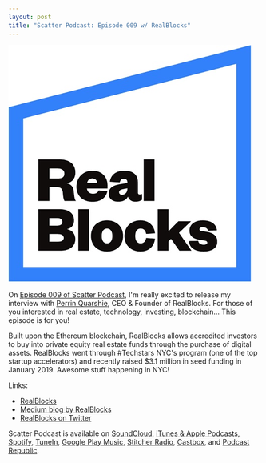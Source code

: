 ```yaml
---
layout: post
title: "Scatter Podcast: Episode 009 w/ RealBlocks"
---
```


[![](https://raw.githubusercontent.com/JavOrraca/Home/gh-pages/assets/img/RealBlocksJPEG.jpg)](https://soundcloud.com/scatterpodcast/episode-009)

On [Episode 009 of Scatter Podcast](https://soundcloud.com/scatterpodcast/episode-009), I'm really excited to release my interview with [Perrin Quarshie](https://www.linkedin.com/in/perrinq/), CEO & Founder of RealBlocks. For those of you interested in real estate, technology, investing, blockchain... This episode is for you!

Built upon the Ethereum blockchain, RealBlocks allows accredited investors to buy into private equity real estate funds through the purchase of digital assets. RealBlocks went through #Techstars NYC's program (one of the top startup accelerators) and recently raised $3.1 million in seed funding in January 2019. Awesome stuff happening in NYC!

Links:
* [RealBlocks](https://www.realblocks.com/)
* [Medium blog by RealBlocks](https://medium.com/realblocks-blog)
* [RealBlocks on Twitter](https://twitter.com/realblocks)

Scatter Podcast is available on [SoundCloud](https://soundcloud.com/scatterpodcast), [iTunes & Apple Podcasts](https://podcasts.apple.com/us/podcast/scatter-podcast/id1458544194), [Spotify](https://open.spotify.com/show/64UpJwByrdsrLSYObuEeHx?si=n_UlBzrYQv6ptBjeXfSOsw), [TuneIn](https://tunein.com/podcasts/Business--Economics-Podcasts/Scatter-Podcast-p1216105/), [Google Play Music](https://playmusic.app.goo.gl/?ibi=com.google.PlayMusic&isi=691797987&ius=googleplaymusic&apn=com.google.android.music&link=https://play.google.com/music/m/Iqayzaqkmvhu5op3yehzbj5bus4?t%3DScatter_Podcast%26pcampaignid%3DMKT-na-all-co-pr-mu-pod-16), [Stitcher Radio](https://www.stitcher.com/podcast/scatter-podcast/httpssoundcloudcomscatterpodcast), [Castbox](https://castbox.fm/channel/id2083174), and [Podcast Republic](https://www.podcastrepublic.net/podcast/1458544194).
